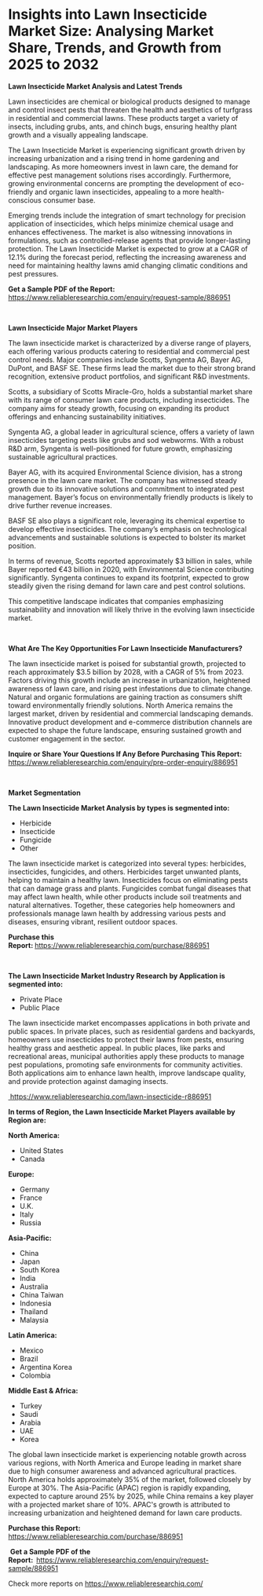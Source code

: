 <p><h1>Insights into Lawn Insecticide Market Size: Analysing Market Share, Trends, and Growth from 2025 to 2032</h1></p><p><strong>Lawn Insecticide Market Analysis and Latest Trends</strong></p>
<p><p>Lawn insecticides are chemical or biological products designed to manage and control insect pests that threaten the health and aesthetics of turfgrass in residential and commercial lawns. These products target a variety of insects, including grubs, ants, and chinch bugs, ensuring healthy plant growth and a visually appealing landscape.</p><p>The Lawn Insecticide Market is experiencing significant growth driven by increasing urbanization and a rising trend in home gardening and landscaping. As more homeowners invest in lawn care, the demand for effective pest management solutions rises accordingly. Furthermore, growing environmental concerns are prompting the development of eco-friendly and organic lawn insecticides, appealing to a more health-conscious consumer base.</p><p>Emerging trends include the integration of smart technology for precision application of insecticides, which helps minimize chemical usage and enhances effectiveness. The market is also witnessing innovations in formulations, such as controlled-release agents that provide longer-lasting protection. The Lawn Insecticide Market is expected to grow at a CAGR of 12.1% during the forecast period, reflecting the increasing awareness and need for maintaining healthy lawns amid changing climatic conditions and pest pressures.</p></p>
<p><strong>Get a Sample PDF of the Report:&nbsp;</strong> <a href="https://www.reliableresearchiq.com/enquiry/request-sample/886951?utm_campaign=3354&utm_medium=2&utm_source=Github&utm_content=ia&utm_term=31032025&utm_id=lawn-insecticide">https://www.reliableresearchiq.com/enquiry/request-sample/886951</a></p>
<p>&nbsp;</p>
<p><strong>Lawn Insecticide Major Market Players</strong></p>
<p><p>The lawn insecticide market is characterized by a diverse range of players, each offering various products catering to residential and commercial pest control needs. Major companies include Scotts, Syngenta AG, Bayer AG, DuPont, and BASF SE. These firms lead the market due to their strong brand recognition, extensive product portfolios, and significant R&D investments.</p><p>Scotts, a subsidiary of Scotts Miracle-Gro, holds a substantial market share with its range of consumer lawn care products, including insecticides. The company aims for steady growth, focusing on expanding its product offerings and enhancing sustainability initiatives.</p><p>Syngenta AG, a global leader in agricultural science, offers a variety of lawn insecticides targeting pests like grubs and sod webworms. With a robust R&D arm, Syngenta is well-positioned for future growth, emphasizing sustainable agricultural practices.</p><p>Bayer AG, with its acquired Environmental Science division, has a strong presence in the lawn care market. The company has witnessed steady growth due to its innovative solutions and commitment to integrated pest management. Bayer’s focus on environmentally friendly products is likely to drive further revenue increases.</p><p>BASF SE also plays a significant role, leveraging its chemical expertise to develop effective insecticides. The company’s emphasis on technological advancements and sustainable solutions is expected to bolster its market position.</p><p>In terms of revenue, Scotts reported approximately $3 billion in sales, while Bayer reported €43 billion in 2020, with Environmental Science contributing significantly. Syngenta continues to expand its footprint, expected to grow steadily given the rising demand for lawn care and pest control solutions.</p><p>This competitive landscape indicates that companies emphasizing sustainability and innovation will likely thrive in the evolving lawn insecticide market.</p></p>
<p>&nbsp;</p>
<p><strong>What Are The Key Opportunities For Lawn Insecticide Manufacturers?</strong></p>
<p><p>The lawn insecticide market is poised for substantial growth, projected to reach approximately $3.5 billion by 2028, with a CAGR of 5% from 2023. Factors driving this growth include an increase in urbanization, heightened awareness of lawn care, and rising pest infestations due to climate change. Natural and organic formulations are gaining traction as consumers shift toward environmentally friendly solutions. North America remains the largest market, driven by residential and commercial landscaping demands. Innovative product development and e-commerce distribution channels are expected to shape the future landscape, ensuring sustained growth and customer engagement in the sector.</p></p>
<p><strong>Inquire or Share Your Questions If Any Before Purchasing This Report:</strong> <a href="https://www.reliableresearchiq.com/enquiry/pre-order-enquiry/886951?utm_campaign=3354&utm_medium=2&utm_source=Github&utm_content=ia&utm_term=31032025&utm_id=lawn-insecticide">https://www.reliableresearchiq.com/enquiry/pre-order-enquiry/886951</a></p>
<p>&nbsp;</p>
<p><strong>Market Segmentation</strong></p>
<p><strong>The Lawn Insecticide Market Analysis by types is segmented into:</strong></p>
<p><ul><li>Herbicide</li><li>Insecticide</li><li>Fungicide</li><li>Other</li></ul></p>
<p><p>The lawn insecticide market is categorized into several types: herbicides, insecticides, fungicides, and others. Herbicides target unwanted plants, helping to maintain a healthy lawn. Insecticides focus on eliminating pests that can damage grass and plants. Fungicides combat fungal diseases that may affect lawn health, while other products include soil treatments and natural alternatives. Together, these categories help homeowners and professionals manage lawn health by addressing various pests and diseases, ensuring vibrant, resilient outdoor spaces.</p></p>
<p><strong>Purchase this Report:&nbsp;</strong><a href="https://www.reliableresearchiq.com/purchase/886951?utm_campaign=3354&utm_medium=2&utm_source=Github&utm_content=ia&utm_term=31032025&utm_id=lawn-insecticide">https://www.reliableresearchiq.com/purchase/886951</a></p>
<p>&nbsp;</p>
<p><strong>The Lawn Insecticide Market Industry Research by Application is segmented into:</strong></p>
<p><ul><li>Private Place</li><li>Public Place</li></ul></p>
<p><p>The lawn insecticide market encompasses applications in both private and public spaces. In private places, such as residential gardens and backyards, homeowners use insecticides to protect their lawns from pests, ensuring healthy grass and aesthetic appeal. In public places, like parks and recreational areas, municipal authorities apply these products to manage pest populations, promoting safe environments for community activities. Both applications aim to enhance lawn health, improve landscape quality, and provide protection against damaging insects.</p></p>
<p><a href="https://www.reliableresearchiq.com/lawn-insecticide-r886951?utm_campaign=3354&utm_medium=2&utm_source=Github&utm_content=ia&utm_term=31032025&utm_id=lawn-insecticide">&nbsp;https://www.reliableresearchiq.com/lawn-insecticide-r886951</a></p>
<p><strong>In terms of Region, the Lawn Insecticide Market Players available by Region are:</strong></p>
<p>
    <p> <strong> North America: </strong>
        <ul>
            <li>United States</li>
            <li>Canada</li>
        </ul>
        </p> 
    <p> <strong> Europe: </strong>
        <ul>
            <li>Germany</li>
            <li>France</li>
            <li>U.K.</li>
            <li>Italy</li>
            <li>Russia</li>
        </ul>
        </p> 
    <p> <strong> Asia-Pacific: </strong>
        <ul>
            <li>China</li>
            <li>Japan</li>
            <li>South Korea</li>
            <li>India</li>
            <li>Australia</li>
            <li>China Taiwan</li>
            <li>Indonesia</li>
            <li>Thailand</li>
            <li>Malaysia</li>
        </ul>
        </p> 
    <p> <strong> Latin America: </strong>
        <ul>
            <li>Mexico</li>
            <li>Brazil</li>
            <li>Argentina Korea</li>
            <li>Colombia</li>
        </ul>
        </p> 
    <p> <strong> Middle East & Africa: </strong>
        <ul>
            <li>Turkey</li>
            <li>Saudi</li>
            <li>Arabia</li>
            <li>UAE</li>
            <li>Korea</li>
        </ul>
    </p>
    </p>
<p><p>The global lawn insecticide market is experiencing notable growth across various regions, with North America and Europe leading in market share due to high consumer awareness and advanced agricultural practices. North America holds approximately 35% of the market, followed closely by Europe at 30%. The Asia-Pacific (APAC) region is rapidly expanding, expected to capture around 25% by 2025, while China remains a key player with a projected market share of 10%. APAC's growth is attributed to increasing urbanization and heightened demand for lawn care products.</p></p>
<p><strong>Purchase this Report: </strong><a href="https://www.reliableresearchiq.com/purchase/886951?utm_campaign=3354&utm_medium=2&utm_source=Github&utm_content=ia&utm_term=31032025&utm_id=lawn-insecticide">https://www.reliableresearchiq.com/purchase/886951</a></p>
<p>&nbsp;<strong>Get a Sample PDF of the Report:&nbsp;&nbsp;</strong><a href="https://www.reliableresearchiq.com/enquiry/request-sample/886951?utm_campaign=3354&utm_medium=2&utm_source=Github&utm_content=ia&utm_term=31032025&utm_id=lawn-insecticide">https://www.reliableresearchiq.com/enquiry/request-sample/886951</a></p>
<p><strong></strong></p>
<p>Check more reports on <a href="https://www.reliableresearchiq.com/?utm_campaign=3354&utm_medium=2&utm_source=Github&utm_content=ia&utm_term=31032025&utm_id=lawn-insecticide">https://www.reliableresearchiq.com/</a></p>